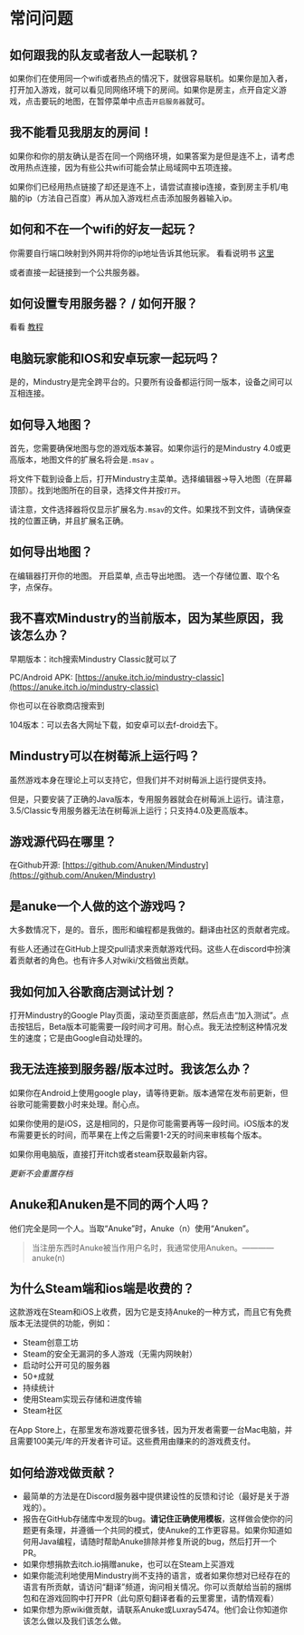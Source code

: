 # 常问问题

## 如何跟我的队友或者敌人一起联机？

如果你们在使用同一个wifi或者热点的情况下，就很容易联机。如果你是加入者，打开加入游戏，就可以看见同网络环境下的房间。如果你是房主，点开自定义游戏，点击要玩的地图，在暂停菜单中点击`开启服务器`就可。

## 我不能看见我朋友的房间！

如果你和你的朋友确认是否在同一个网络环境，如果答案为是但是连不上，请考虑改用热点连接，因为有些公共wifi可能会禁止局域网中五项连接。

如果你们已经用热点链接了却还是连不上，请尝试直接ip连接，查到房主手机/电脑的ip（方法自己百度）再从加入游戏栏点击添加服务器输入ip。

## 如何和不在一个wifi的好友一起玩？

你需要自行端口映射到外网并将你的ip地址告诉其他玩家。 看看说明书 [这里](https://wiki.mindustry.cyou/servers/)

或者直接一起链接到一个公共服务器。

## 如何设置专用服务器？ / 如何开服？

看看 [教程](https://wiki.mindustry.cyou/servers/)

## 电脑玩家能和IOS和安卓玩家一起玩吗？

是的，Mindustry是完全跨平台的。只要所有设备都运行同一版本，设备之间可以互相连接。

## 如何导入地图？

首先，您需要确保地图与您的游戏版本兼容。如果你运行的是Mindustry 4.0或更高版本，地图文件的扩展名将会是`.msav` 。

将文件下载到设备上后，打开Mindustry主菜单。选择编辑器->导入地图（在屏幕顶部）。找到地图所在的目录，选择文件并按`打开`。

请注意，文件选择器将仅显示扩展名为`.msav`的文件。如果找不到文件，请确保查找的位置正确，并且扩展名正确。

## 如何导出地图？

在编辑器打开你的地图。 开启菜单, 点击导出地图。 选一个存储位置、取个名字，点保存。  

## 我不喜欢Mindustry的当前版本，因为某些原因，我该怎么办？

早期版本：itch搜索Mindustry Classic就可以了  

PC/Android APK: [https://anuke.itch.io/mindustry-classic](https://anuke.itch.io/mindustry-classic)

你也可以在谷歌商店搜索到 

104版本：可以去各大网址下载，如安卓可以去f-droid去下。  

## Mindustry可以在树莓派上运行吗？

虽然游戏本身在理论上可以支持它，但我们并不对树莓派上运行提供支持。

但是，只要安装了正确的Java版本，专用服务器就会在树莓派上运行。请注意，3.5/Classic专用服务器无法在树莓派上运行；只支持4.0及更高版本。  

## 游戏源代码在哪里？  

在Github开源: [https://github.com/Anuken/Mindustry](https://github.com/Anuken/Mindustry)

## 是anuke一个人做的这个游戏吗？

大多数情况下，是的。音乐，图形和编程都是我做的。翻译由社区的贡献者完成。

有些人还通过在GitHub上提交pull请求来贡献游戏代码。这些人在discord中扮演着贡献者的角色。也有许多人对wiki/文档做出贡献。

## 我如何加入谷歌商店测试计划？

打开Mindustry的Google Play页面，滚动至页面底部，然后点击“加入测试”。点击按钮后，Beta版本可能需要一段时间才可用。耐心点。我无法控制这种情况发生的速度；它是由Google自动处理的。

## 我无法连接到服务器/版本过时。我该怎么办？  

如果你在Android上使用google play，请等待更新。版本通常在发布前更新，但谷歌可能需要数小时来处理。耐心点。 

如果你使用的是iOS，这是相同的，只是你可能需要再等一段时间。iOS版本的发布需要更长的时间，而苹果在上传之后需要1-2天的时间来审核每个版本。

如果你用电脑版，直接打开itch或者steam获取最新内容。   

*更新不会重置存档*

## Anuke和Anuken是不同的两个人吗？

他们完全是同一个人。当取“Anuke”时，Anuke（n）使用“Anuken”。

> 当注册东西时Anuke被当作用户名时，我通常使用Anuken。————anuke(n)

## 为什么Steam端和ios端是收费的？

这款游戏在Steam和iOS上收费，因为它是支持Anuke的一种方式，而且它有免费版本无法提供的功能，例如：

- Steam创意工坊
- Steam的安全无漏洞的多人游戏（无需内网映射）
- 启动时公开可见的服务器
- 50+成就
- 持续统计
- 使用Steam实现云存储和进度传输
- Steam社区

在App Store上，在那里发布游戏要花很多钱，因为开发者需要一台Mac电脑，并且需要100美元/年的开发者许可证。这些费用由赚来的的游戏费支付。

## 如何给游戏做贡献？

- 最简单的方法是在Discord服务器中提供建设性的反馈和讨论（最好是关于游戏的）。
- 报告在GitHub存储库中发现的bug。**请记住正确使用模板**，这样做会使你的问题更有条理，并遵循一个共同的模式，使Anuke的工作更容易。如果你知道如何用Java编程，请随时帮助Anuke排除并修复所说的bug，然后打开一个PR。
- 如果你想捐款去itch.io捐赠anuke，也可以在Steam上买游戏
- 如果你能流利地使用Mindustry尚不支持的语言，或者如果你想对已经存在的语言有所贡献，请访问“翻译”频道，询问相关情况。你可以贡献给当前的捆绑包和在游戏回购中打开PR（此句原句翻译者看的云里雾里，请酌情观看）
- 如果你想为原wiki做贡献，请联系Anuke或Luxray5474。他们会让你知道你该怎么做以及我们该怎么做。
